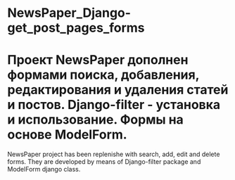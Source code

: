 # NewsPaper_Django-get_post_pages_forms

 Проект NewsPaper дополнен формами поиска, добавления, редактирования и удаления статей и постов.
Django-filter - установка и использование. Формы на основе ModelForm.
===============================================================================================
NewsPaper project has been replenishe with search, add, edit and delete forms. They are developed 
by means of Django-filter package and ModelForm django class.
